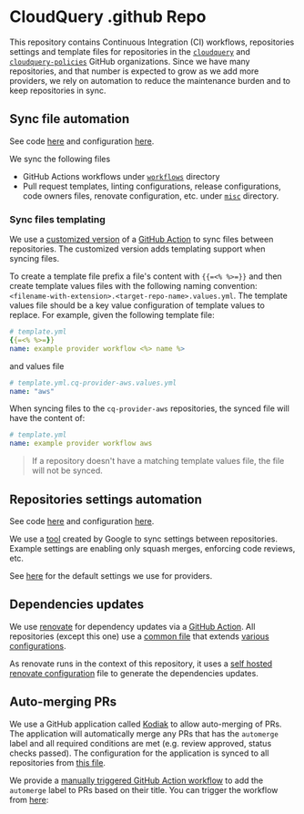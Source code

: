# CloudQuery .github Repo

This repository contains Continuous Integration (CI) workflows, repositories settings and template files for repositories in the [`cloudquery`](https://github.com/cloudquery) and [`cloudquery-policies`](https://github.com/cloudquery-policies) GitHub organizations.
Since we have many repositories, and that number is expected to grow as we add more providers, we rely on automation to reduce the maintenance burden and to keep repositories in sync.

## Sync file automation

See code [here](./.github/workflows/sync_files.yml) and configuration [here](./.github/sync.yml).

We sync the following files

- GitHub Actions workflows under [`workflows`](./workflows) directory
- Pull request templates, linting configurations, release configurations, code owners files, renovate configuration, etc. under [`misc`](./misc) directory.

### Sync files templating

We use a [customized version](https://github.com/cloudquery/repo-file-sync-action/tree/feat/templating_v2) of a [GitHub Action](https://github.com/BetaHuhn/repo-file-sync-action) to sync files between repositories. The customized version adds templating support when syncing files.

To create a template file prefix a file's content with `{{=<% %>=}}` and then create template values files with the following naming convention:
`<filename-with-extension>.<target-repo-name>.values.yml`. The template values file should be a key value configuration of template values to replace.
For example, given the following template file:
```yaml
# template.yml
{{=<% %>=}}
name: example provider workflow <%> name %>
```
and values file
```yaml
# template.yml.cq-provider-aws.values.yml
name: "aws"
```

When syncing files to the `cq-provider-aws` repositories, the synced file will have the content of:
```yml
# template.yml
name: example provider workflow aws
```

>If a repository doesn't have a matching template values file, the file will not be synced.

## Repositories settings automation

See code [here](./.github/workflows/sync_repo_settings.yml) and configuration [here](./repo-settings).

We use a [tool](https://github.com/googleapis/repo-automation-bots/tree/629d4bffe5ca7dc01e894b1cc682b7c74400be3c/packages/sync-repo-settings) created by Google to sync settings between repositories.
Example settings are enabling only squash merges, enforcing code reviews, etc.

See [here](./repo-settings/providers/config.yaml) for the default settings we use for providers.

## Dependencies updates

We use [renovate](https://github.com/renovatebot/renovate) for dependency updates via a [GitHub Action](./.github/workflows/renovate.yml).
All repositories (except this one) use a [common file](./misc/common/renovate.json5) that extends [various configurations](./.github).

As renovate runs in the context of this repository, it uses a [self hosted renovate configuration](./.github/self-hosted-renovate.json5) file to generate the dependencies updates.

## Auto-merging PRs

We use a GitHub application called [Kodiak](https://kodiakhq.com/) to allow auto-merging of PRs.
The application will automatically merge any PRs that has the `automerge` label and all required conditions are met (e.g. review approved, status checks passed).
The configuration for the application is synced to all repositories from [this file](./.github/.kodiak.toml).

We provide a [manually triggered GitHub Action workflow](./.github/workflows/add_automerge_labels.yml) to add the `automerge` label to PRs based on their title.
You can trigger the workflow from [here](https://github.com/cloudquery/.github/actions/workflows/add_automerge_labels.yml):

